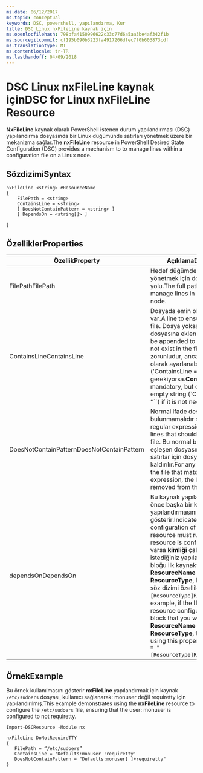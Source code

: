 ```yaml
---
ms.date: 06/12/2017
ms.topic: conceptual
keywords: DSC, powershell, yapılandırma, Kur
title: DSC Linux nxFileLine kaynak için
ms.openlocfilehash: 798bfa4150996622c33c77d6a5aa3be4af342f1b
ms.sourcegitcommit: cf195b090b3223fa4917206dfec7f0b603873cdf
ms.translationtype: MT
ms.contentlocale: tr-TR
ms.lasthandoff: 04/09/2018
---
```

# <a name="dsc-for-linux-nxfileline-resource"></a><span data-ttu-id="4d11d-103">DSC Linux nxFileLine kaynak için</span><span class="sxs-lookup"><span data-stu-id="4d11d-103">DSC for Linux nxFileLine Resource</span></span>

<span data-ttu-id="4d11d-104">**NxFileLine** kaynak olarak PowerShell istenen durum yapılandırması (DSC) yapılandırma dosyasında bir Linux düğümünde satırları yönetmek üzere bir mekanizma sağlar.</span><span class="sxs-lookup"><span data-stu-id="4d11d-104">The **nxFileLine** resource in PowerShell Desired State Configuration (DSC) provides a mechanism to to manage lines within a configuration file on a Linux node.</span></span>

## <a name="syntax"></a><span data-ttu-id="4d11d-105">Sözdizimi</span><span class="sxs-lookup"><span data-stu-id="4d11d-105">Syntax</span></span>

```
nxFileLine <string> #ResourceName
{
    FilePath = <string>
    ContainsLine = <string>
    [ DoesNotContainPattern = <string> ]
    [ DependsOn = <string[]> ]

}
```

## <a name="properties"></a><span data-ttu-id="4d11d-106">Özellikler</span><span class="sxs-lookup"><span data-stu-id="4d11d-106">Properties</span></span>

|  <span data-ttu-id="4d11d-107">Özellik</span><span class="sxs-lookup"><span data-stu-id="4d11d-107">Property</span></span> |  <span data-ttu-id="4d11d-108">Açıklama</span><span class="sxs-lookup"><span data-stu-id="4d11d-108">Description</span></span> |
|---|---|
| <span data-ttu-id="4d11d-109">FilePath</span><span class="sxs-lookup"><span data-stu-id="4d11d-109">FilePath</span></span>| <span data-ttu-id="4d11d-110">Hedef düğümde bulunan satırları yönetmek için dosyanın tam yolu.</span><span class="sxs-lookup"><span data-stu-id="4d11d-110">The full path to the file to manage lines in on the target node.</span></span>|
| <span data-ttu-id="4d11d-111">ContainsLine</span><span class="sxs-lookup"><span data-stu-id="4d11d-111">ContainsLine</span></span>| <span data-ttu-id="4d11d-112">Dosyada emin olmak için bir satır var.</span><span class="sxs-lookup"><span data-stu-id="4d11d-112">A line to ensure exists in the file.</span></span> <span data-ttu-id="4d11d-113">Dosya yoksa, bu satırın dosyasına eklenir.</span><span class="sxs-lookup"><span data-stu-id="4d11d-113">This line will be appended to the file if it does not exist in the file.</span></span> <span data-ttu-id="4d11d-114">**ContainsLine** zorunludur, ancak boş bir dize olarak ayarlanabilir ('ContainsLine = ''') değil gerekiyorsa.</span><span class="sxs-lookup"><span data-stu-id="4d11d-114">**ContainsLine** is mandatory, but can be set to an empty string (\`ContainsLine = ‘’\`\`) if it is not needed.</span></span>|
| <span data-ttu-id="4d11d-115">DoesNotContainPattern</span><span class="sxs-lookup"><span data-stu-id="4d11d-115">DoesNotContainPattern</span></span>| <span data-ttu-id="4d11d-116">Normal ifade deseni dosyasında bulunmamalıdır satırlar için.</span><span class="sxs-lookup"><span data-stu-id="4d11d-116">A regular expression pattern for lines that should not exist in the file.</span></span> <span data-ttu-id="4d11d-117">Bu normal bir ifadeyle eşleşen dosyasında bulunan tüm satırlar için dosyadan satır kaldırılır.</span><span class="sxs-lookup"><span data-stu-id="4d11d-117">For any lines that exist in the file that match this regular expression, the line will be removed from the file.</span></span>|
| <span data-ttu-id="4d11d-118">dependsOn</span><span class="sxs-lookup"><span data-stu-id="4d11d-118">DependsOn</span></span> | <span data-ttu-id="4d11d-119">Bu kaynak yapılandırılmadan önce başka bir kaynak yapılandırmasını çalıştırmalısınız gösterir.</span><span class="sxs-lookup"><span data-stu-id="4d11d-119">Indicates that the configuration of another resource must run before this resource is configured.</span></span> <span data-ttu-id="4d11d-120">Örneğin, varsa **kimliği** çalıştırmak istediğiniz yapılandırma betik bloğu ilk kaynaktır **ResourceName** ve türünü **ResourceType**, bunu kullanarak söz dizimi özellik `DependsOn = "[ResourceType]ResourceName"`.</span><span class="sxs-lookup"><span data-stu-id="4d11d-120">For example, if the **ID** of the resource configuration script block that you want to run first is **ResourceName** and its type is **ResourceType**, the syntax for using this property is `DependsOn = "[ResourceType]ResourceName"`.</span></span>|

## <a name="example"></a><span data-ttu-id="4d11d-121">Örnek</span><span class="sxs-lookup"><span data-stu-id="4d11d-121">Example</span></span>

<span data-ttu-id="4d11d-122">Bu örnek kullanılmasını gösterir **nxFileLine** yapılandırmak için kaynak `/etc/sudoers` dosyası, kullanıcı sağlanarak: monuser değil requiretty için yapılandırılmış.</span><span class="sxs-lookup"><span data-stu-id="4d11d-122">This example demonstrates using the **nxFileLine** resource to configure the `/etc/sudoers` file, ensuring that the user: monuser is configured to not requiretty.</span></span>

```
Import-DSCResource -Module nx

nxFileLine DoNotRequireTTY
{
   FilePath = “/etc/sudoers”
   ContainsLine = 'Defaults:monuser !requiretty'
   DoesNotContainPattern = "Defaults:monuser[ ]+requiretty"
}
```